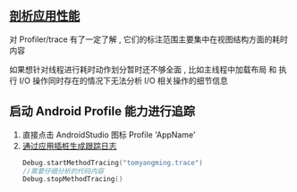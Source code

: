 
## [剖析应用性能](https://developer.android.com/studio/profile?utm_source=android-studio)

对 Profiler/trace 有了一定了解 , 它们的标注范围主要集中在视图结构方面的耗时内容

如果想针对线程进行耗时动作划分暂时还不够全面 , 比如主线程中加载布局 和 执行 I/O 操作同时存在的情况下无法分析 I/O 相关操作的细节信息

## 启动 Android Profile 能力进行追踪
1. 直接点击 AndroidStudio 图标 Profile 'AppName'
2. [通过应用插桩生成跟踪日志](https://developer.android.com/studio/profile/generate-trace-logs)
    ```kotlin
    Debug.startMethodTracing("tomyangming.trace")
    //需要仔细分析的代码内容
    Debug.stopMethodTracing()
    ```